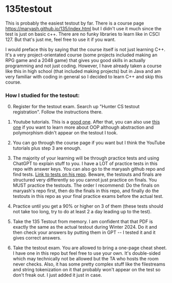 # 135testout
This is probably the easiest testout by far. There is a course page https://maryash.github.io/135/index.html but I didn't use it much since the test is just on basic c++. There are no funky 
libraries to learn like in CSCI 127. But that's just me, feel free to use it if you want.

I would preface this by saying that the course itself is not just learning C++. It's a very project-orientated course (some projects included making an RPG game and a 2048 game) 
that gives you good skills in actually programming and not just coding. However, I have already taken a course like this in high school (that included making projects) but in Java 
and am very familiar with coding in general so I decided to learn C++ and skip this course.

### How I studied for the testout:

0. Register for the testout exam. Search up "Hunter CS testout registration". Follow the instructions there.

1. Youtube tutorials. This is a [good one](https://www.youtube.com/watch?v=-TkoO8Z07hI). After that, you can also use [this one](https://www.youtube.com/watch?v=wN0x9eZLix4) if you want to learn more about OOP although abstraction and polymorphism didn't appear on the testout I took.

2. You can go through the course page if you want but I think the YouTube tutorials plus step 3 are enough.

3. The majority of your learning will be through practice tests and using ChatGPT to explain stuff to you. I have a LOT of practice tests in this repo with answer keys. You can also go to the
maryash github repo and find tests. [Link to tests on his repo](https://github.com/maryash/maryash.github.io/tree/master/135/b2xkX2V4YW1z). Beware, the testouts and finals are structured very differently so you cannot just practice on finals. You MUST practice the testouts. The order I recommend: Do the finals on maryash's repo first, then do the finals in this repo, and finally do the testouts in this repo as your final practice exams before the actual test.

4. Practice until you get a 90% or higher on 3 of them (these tests should not take too long, try to do at least 2 a day leading up to the test).

5. Take the 135 Testout from memory. I am confident that that PDF is exactly the same as the actual testout during Winter 2024. Do it and then check your answers by putting them in GPT -- I tested it and it gives correct answers.

6. Take the testout exam. You are allowed to bring a one-page cheat sheet. I have one in this repo but feel free to use your own. It's double-sided which may technically not be allowed but
the TA who hosts the room never checks. Also, it has some pretty complex stuff like the filestreams and string tokenization on it that probably won't appear on the test so don't freak out. I
just added it just in case.
